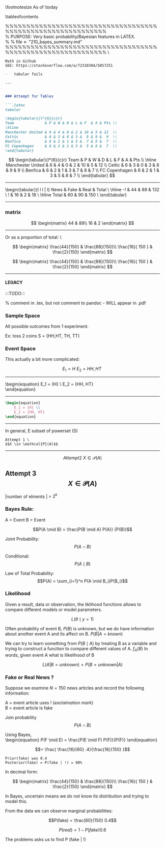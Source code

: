 \footnotesize
As of \today

\tableofcontents

%%%%%%%%%%%%%%%%%%%%%%%%%%%%%%%%%%%%%%%%%%%%%%%%%%%%%%%%%%%% \
%			PURPOSE:	Very basic probability/Bayesian features in LATEX. \
%
%			file <- "210_bayes_summary.md" \
%%%%%%%%%%%%%%%%%%%%%%%%%%%%%%%%%%%%%%%%%%%%%%%%%%%%%%%%%%%% \

```
Math in Github
SEE: https://stackoverflow.com/a/72310304/5057251
```

```markdown
-	tabular fails

---


###	Attempt for Tables

```.latex
tabular

\begin{tabular}{l*{6}{c}r}
Team              & P & W & D & L & F  & A & Pts \\
\hline
Manchester United & 6 & 4 & 0 & 2 & 10 & 5 & 12  \\
Celtic            & 6 & 3 & 0 & 3 &  8 & 9 &  9  \\
Benfica           & 6 & 2 & 1 & 3 &  7 & 8 &  7  \\
FC Copenhagen     & 6 & 2 & 1 & 3 &  5 & 8 &  7  \\
\end{tabular}
```

$$
\begin{tabular}{l*{6}{c}r}
Team              & P & W & D & L & F  & A & Pts \\
\hline
Manchester United & 6 & 4 & 0 & 2 & 10 & 5 & 12  \\
Celtic            & 6 & 3 & 0 & 3 &  8 & 9 &  9  \\
Benfica           & 6 & 2 & 1 & 3 &  7 & 8 &  7  \\
FC Copenhagen     & 6 & 2 & 1 & 3 &  5 & 8 &  7  \\
\end{tabular}
$$

---

\begin{tabular}{l l l | l}
News			& Fake & Real & Total \\
\hline
-!				& 44 & 88 & 132 \\
!		      & 16 & 2  &  18 \\
\hline
Total		 &	60 & 90 & 150 \\
\end{tabular}

---

###	matrix

$$
	\begin{matrix}
	44 & 88\\
	16 & 2 
	\end{matrix}
$$


---

Or as a proportion of total: \

$$
	\begin{matrix}
		\frac{44}{150} & \frac{88}{150}\\
		\frac{16}{ 150 } & \frac{2}{150}
	\end{matrix}
$$

$$
	\begin{matrix}
		\frac{44}{150} & \frac{88}{150}\\
		\frac{16}{ 150 } & \frac{2}{150}
	\end{matrix}
$$

---


####			LEGACY

:::TODO:::  

%  comment in .tex, but not comment to pandoc - WILL appear in .pdf

<!--	This is comment to pandoc and will NOT appear in .pdf

%  comment in .tex, but not comment to pandoc

-->

###	Sample Space
All possible outcomes from 1 experiment.

Ex: toss 2 coins
S = {HH,HT, TH, TT}

###	Event Space
This actually a bit more complicated:


$$	
\begin{equation}
	E_1 = {H} \
	E_2 = {HH, HT}  \
\end{equation}
$$

---

\begin{equation}
	E_1 = {H} \\
	E_2 = {HH, HT}   
\end{equation}

---

```latex
\begin{equation}
	E_1 = {H} \\
	E_2 = {HH, HT}   
\end{equation}
```
---

In general, E subset of powerset (S)
````{.latex}
Attempt 1 \
$$X \in \mathcal{P}(A)$$
````

---

```math
Attempt 2 \
X \in \mathcal{P}(A)
```

Attempt 3 \
$$X \in \mathcal{P}(A)$$
---

|number of elments | = $2^k$

###	Bayes Rule:

A = Event
B = Event

$$P(A \mid  B) = \frac{P(B \mid A) P(A)} {P(B)}$$

Joint Probability:
$$P(A \cap B)$$

Conditional:
$$P(A \mid B)$$

Law of Total Probability:
$$P(A) = \sum_{i=1}^n P(A \mid B_i)P(B_i)$$


### Likelihood
Given a result, data or observation, the liklihood functions allows to compare different
models or model parameters.

$$L( \theta \mid y=1)	$$

Often probability of event B, $P(B)$ is unknown, but we do have information about another event A and its affect on B.
$P(B | A=known)$

We can try to learn something from $P(B \mid A)$ by treating B as a variable
and trying to construct a function to compare different values of A. $f_A(B)$  In words, given event A what is
llikelihood of B

$$L(A | B= unknown) = P(B=unknown | A)$$


### Fake or Real News ?

Suppose we examine $N=150$ news articles and record the following information:

A = event article uses ! (*exclaimation mark*) \
B = event article is fake

Join probability \
$$P(A \cap B)$$


Using Bayes, \
\begin{equation}
	P(F \mid E) = \frac{P(E \mid F) P(F)}{P(F)}
\end{equation}

$$=	\frac{ \frac{16}{60} .4}{\frac{18}{150} }$$

	Prior(fake) was 0.4
	Posterior(fake) = P(fake | !) = 90%

In decimal form:

$$
	\begin{matrix}
	\frac{44}{150} & \frac{88}{150}\\
	\frac{16}{ 150 } & \frac{2}{150}
	\end{matrix}
$$


In Bayes, uncertain means we do not know its distribution and trying to model
this.


From the data we can observe marginal probabilities:

$$P(fake) = \frac{60}{150}  0.4$$

$$P(real) = 1 - P(fake)  0.6$$

The problems asks us to find P (fake |  \!)

<!--
-->
